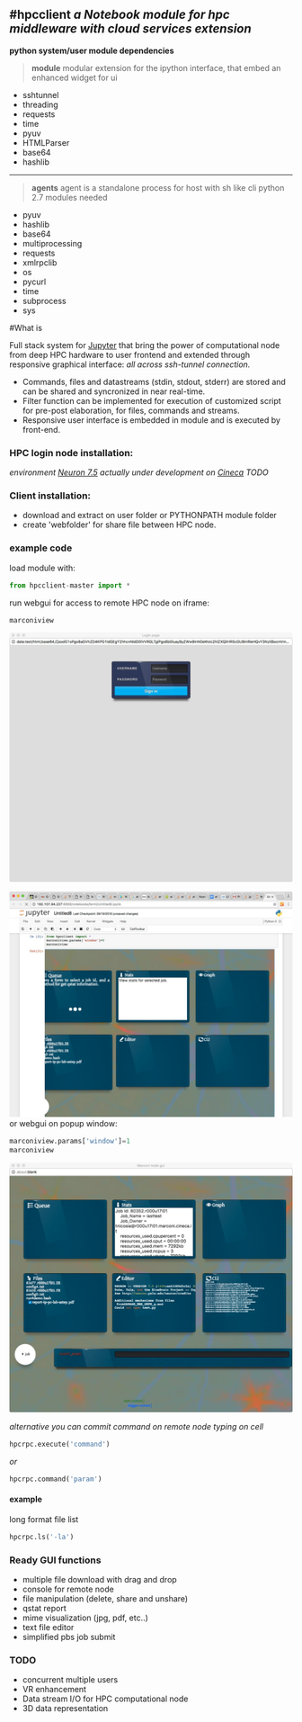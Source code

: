#hpcclient
*a Notebook module for hpc middleware with cloud services extension*
----------------
**python system/user module dependencies**
> **module**
> modular extension for the ipython interface, that embed an enhanced widget for ui
>
- sshtunnel
- threading
- requests
- time
- pyuv 
- HTMLParser
- base64
- hashlib


------------------
> **agents**
> agent is a standalone process for host with sh like cli 
> python 2.7 modules needed
>
- pyuv
- hashlib
- base64
- multiprocessing
- requests
- xmlrpclib
- os
- pycurl
- time
- subprocess
- sys


#What is

Full stack system for [Jupyter](http://jupyter.org/) that bring the power of computational node from deep HPC hardware to user frontend and extended through responsive graphical interface: 
*all across ssh-tunnel connection.*

* Commands, files and datastreams (stdin, stdout, stderr) are stored and can be shared and syncronized in near real-time. 
* Filter function can be implemented for execution of customized script for pre-post elaboration, for files, commands and streams.
* Responsive user interface is embedded in module and is executed by front-end.



### HPC login node installation:

*environment [Neuron 7.5](http://www.neuron.yale.edu/neuron/) actually under development on [Cineca](http://hpc.cineca.it)*
*TODO*

### Client installation:

* download and extract on user folder or PYTHONPATH module folder 
* create 'webfolder' for share file between HPC node.

### example code

load module with:
```python
from hpcclient-master import *
```
run webgui for access to remote HPC node on iframe:
```python
marconiview
```
![login](login.jpg)


![iframe window](iframe.jpg)
or webgui on popup window:
```python
marconiview.params['window']=1
marconiview
```
![popup window](popup.jpg)

*alternative you can commit command on remote node typing on cell*
```python
hpcrpc.execute('command')
```
*or*
```python
hpcrpc.command('param')
```

#### example 
long format file list
```python
hpcrpc.ls('-la')
```

### Ready GUI functions

* multiple file download with drag and drop
* console for remote node 
* file manipulation (delete, share and unshare)
* qstat report
* mime visualization (jpg, pdf, etc..)
* text file editor
* simplified pbs job submit

### TODO

* concurrent multiple users
* VR enhancement
* Data stream I/O for HPC computational node
* 3D data representation







